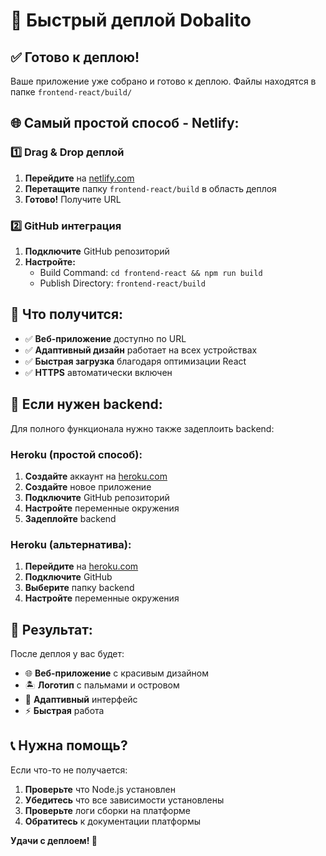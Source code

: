 # 🚀 Быстрый деплой Dobalito

## ✅ Готово к деплою!

Ваше приложение уже собрано и готово к деплою. Файлы находятся в папке `frontend-react/build/`

## 🌐 Самый простой способ - Netlify:

### 1️⃣ Drag & Drop деплой
1. **Перейдите** на [netlify.com](https://netlify.com)
2. **Перетащите** папку `frontend-react/build` в область деплоя
3. **Готово!** Получите URL

### 2️⃣ GitHub интеграция
1. **Подключите** GitHub репозиторий
2. **Настройте:**
   - Build Command: `cd frontend-react && npm run build`
   - Publish Directory: `frontend-react/build`

## 📱 Что получится:

- ✅ **Веб-приложение** доступно по URL
- ✅ **Адаптивный дизайн** работает на всех устройствах
- ✅ **Быстрая загрузка** благодаря оптимизации React
- ✅ **HTTPS** автоматически включен

## 🔧 Если нужен backend:

Для полного функционала нужно также задеплоить backend:

### Heroku (простой способ):
1. **Создайте** аккаунт на [heroku.com](https://heroku.com)
2. **Создайте** новое приложение
3. **Подключите** GitHub репозиторий
4. **Настройте** переменные окружения
5. **Задеплойте** backend

### Heroku (альтернатива):
1. **Перейдите** на [heroku.com](https://heroku.com)
2. **Подключите** GitHub
3. **Выберите** папку backend
4. **Настройте** переменные окружения

## 🎉 Результат:

После деплоя у вас будет:
- 🌐 **Веб-приложение** с красивым дизайном
- 🏝️ **Логотип** с пальмами и островом
- 📱 **Адаптивный** интерфейс
- ⚡ **Быстрая** работа

## 📞 Нужна помощь?

Если что-то не получается:
1. **Проверьте** что Node.js установлен
2. **Убедитесь** что все зависимости установлены
3. **Проверьте** логи сборки на платформе
4. **Обратитесь** к документации платформы

**Удачи с деплоем! 🚀**

